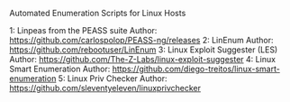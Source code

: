 Automated Enumeration Scripts for Linux Hosts

1: Linpeas from the PEASS suite		Author: https://github.com/carlospolop/PEASS-ng/releases
2: LinEnum				Author: https://github.com/rebootuser/LinEnum
3: Linux Exploit Suggester (LES)	Author: https://github.com/The-Z-Labs/linux-exploit-suggester 
4: Linux Smart Enumeration		Author: https://github.com/diego-treitos/linux-smart-enumeration
5: Linux Priv Checker			Author: https://github.com/sleventyeleven/linuxprivchecker
